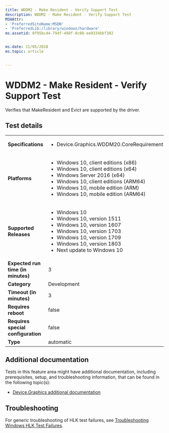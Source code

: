```yaml
---
title: WDDM2 - Make Resident - Verify Support Test
description: WDDM2 - Make Resident - Verify Support Test
MSHAttr:
- 'PreferredSiteName:MSDN'
- 'PreferredLib:/library/windows/hardware'
ms.assetid: 0f95bc44-794f-498f-8c08-ee9334bbf382


ms.date: 11/05/2018
ms.topic: article


---
```


# <span id="p_hlk_test.df30c079-ae11-45a3-9e69-5f48955e5a5e"></span>WDDM2 - Make Resident - Verify Support Test


Verifies that MakeResident and Evict are supported by the driver.

## Test details

|||
|---|---|
| **Specifications**  | <ul><li>Device.Graphics.WDDM20.CoreRequirement</li></ul> |  
| **Platforms**   | <ul><li>Windows 10, client editions (x86)</li><li>Windows 10, client editions (x64)</li><li>Windows Server 2016 (x64)</li><li>Windows 10, client editions (ARM64)</li><li>Windows 10, mobile edition (ARM)</li><li>Windows 10, mobile edition (ARM64)</li></ul> |
| **Supported Releases** | <ul><li>Windows 10</li><li>Windows 10, version 1511</li><li>Windows 10, version 1607</li><li>Windows 10, version 1703</li><li>Windows 10, version 1709</li><li>Windows 10, version 1803</li><li>Next update to Windows 10</li></ul> |
|**Expected run time (in minutes)**| 3 |
|**Category**| Development |
|**Timeout (in minutes)**| 3 |
|**Requires reboot**| false |
|**Requires special configuration**| false |
|**Type**| automatic |



## <span id="Additional_documentation"></span><span id="additional_documentation"></span><span id="ADDITIONAL_DOCUMENTATION"></span>Additional documentation


Tests in this feature area might have additional documentation, including prerequisites, setup, and troubleshooting information, that can be found in the following topic(s):

-   [Device.Graphics additional documentation](device-graphics-additional-documentation.md)

## <span id="Troubleshooting"></span><span id="troubleshooting"></span><span id="TROUBLESHOOTING"></span>Troubleshooting


For generic troubleshooting of HLK test failures, see [Troubleshooting Windows HLK Test Failures](../user/troubleshooting-windows-hlk-test-failures.md).











